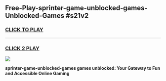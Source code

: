 
## Free-Play-sprinter-game-unblocked-games-Unblocked-Games #s21v2
<h3>
<a href="https://news.freeplayer.one?title=sprinter-game-unblocked-games&ref=8M">CLICK TO PLAY</a></h3>
<hr>

<h3>
<a href="https://news.freeplayer.one?title=sprinter-game-unblocked-games&ref=8M">CLICK 2 PLAY</a>
  
</h3>

<a href="https://news.freeplayer.one?title=sprinter-game-unblocked-games&ref=8M"><img src="https://clearcache.store/games.png"></a>


**sprinter-game-unblocked-games games unblocked: Your Gateway to Fun and Accessible Online Gaming**
